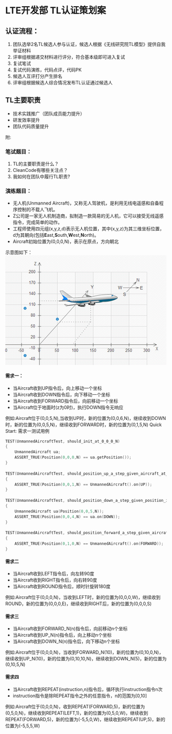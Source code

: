 # LTE开发部 TL认证策划案
## 认证流程：
1. 团队选举2名TL候选人参与认证，候选人根据《无线研究院TL模型》提供自我举证材料
2. 评审组根据递交材料进行评分，符合基本级即可进入复试
3. 复试笔试
4. 复试代码演练，代码点评，代码PK
5. 候选人互评打分产生排名
6. 评审组根据候选人综合情况发布TL认证通过候选人

## TL主要职责
+ 技术实践推广（团队成员能力提升）
+ 研发效率提升
+ 团队代码质量提升

附:
### 笔试题目：
1. TL的主要职责是什么？
2. CleanCode有哪些关注点？
3. 我如何在团队中履行TL职责?

### 演练题目：
+ 无人机(Unmanned Aircraft)，又称无人驾驶机，是利用无线电遥感和自备程序控制的不载人飞机。
+ Z公司是一家无人机制造商，拟制造一款简易的无人机，它可以接受无线遥感指令，完成简单的动作。
+ 工程师使用四元组(x,y,z,d)表示无人机位置，其中(x,y,z)为其三维坐标位置，d为其朝向(包括**E**ast,**S**outh,**W**est,**N**orth)。
+ Aircraft初始位置为(0,0,0,N)，表示在原点，方向朝北

示意图如下：
![unmanned-aircraft](images/tl-auth/aircraft.jpg)
#### 需求一：
+ 当Aircraft收到UP指令后，向上移动一个坐标
+ 当Aircraft收到DOWN指令后，向下移动一个坐标
+ 当Aircraft收到FORWARD指令后，向前移动一个坐标
+ 当Aircraft位于地面时(z为0时)，执行DOWN指令无响应

例如:Aircraft位于(0,0,5,N),当收到UP时，新的位置为(0,0,6,N)，继续收到DOWN时，新的位置为(0,0,5,N)，继续收到FORWARD时，新的位置为(0,1,5,N)
Quick Start: 需求一测试用例
```cpp
TEST(UnmannedAircraftTest, should_init_at_0_0_0_N)
{
    UnmannedAircraft ua;
    ASSERT_TRUE(Position(0,0,0,N) == ua.getPosition());
}

TEST(UnmannedAircraftTest, should_position_up_a_step_given_aircraft_at_origin)
{
    ASSERT_TRUE(Position(0,0,1,N) == UnmannedAircraft().on(UP));
}

TEST(UnmannedAircraftTest, should_position_down_a_step_given_position_is_0_0_5_N)
{
    UnmannedAircraft ua(Position(0,0,5,N));
    ASSERT_TRUE(Position(0,0,4,N) == ua.on(DOWN));
}

TEST(UnmannedAircraftTest, should_position_forward_a_step_given_aircraft_at_origin)
{
    ASSERT_TRUE(Position(0,1,0,N) == UnmannedAircraft().on(FORWARD));
}

```
#### 需求二
+ 当Aircraft收到LEFT指令后，向左转90度
+ 当Aircraft收到RIGHT指令后，向右转90度
+ 当Aircraft收到ROUND指令后，顺时针旋转180度

例如:Aircraft位于(0,0,0,N)，当收到LEFT时，新的位置为(0,0,0,W)，继续收到ROUND，新的位置为(0,0,0,E)，继续收到RIGHT后，新的位置为(0,0,0,S)

#### 需求三
+ 当Aircraft收到FORWARD_N(n)指令后，向前移动n个坐标
+ 当Aircraft收到UP_N(n)指令后，向上移动n个坐标
+ 当Aircraft收到DOWN_N(n)指令后，向下移动n个坐标

例如:Aircraft位于(0,0,0,N)，当收到FORWARD_N(10)，新的位置为(0,10,0,N)，继续收到UP_N(10)，新的位置为(0,10,10,N)，继续收到DOWN_N(5)，新的位置为(0,10,5,N)

#### 需求四
+ 当Aircraft收到REPEAT(instruction,n)指令后，循环执行instruction指令n次
+ instruction指令是除REPEAT指令之外的任意指令，n的范围为[0,10]

例如:Aircraft位于(0,0,0,N)，收到REPEAT(FORWARD,5)，新的位置为(0,5,0,N)，继续收到REPEAT(LEFT,1)，新的位置为(0,5,0,W)，继续收到REPEAT(FORWARD,5)，新的位置为(-5,5,0,W)，继续收到REPEAT(UP,5)，新的位置为(-5,5,5,W)
